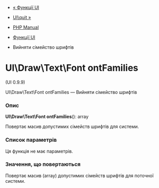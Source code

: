 - [« Функції UI](ref.ui.md)
- [UI\quit »](function.ui-quit.md)

- [PHP Manual](index.md)
- [Функції UI](ref.ui.md)
- Вийняти сімейство шрифтів

# UI\Draw\Text\Font ontFamilies

(UI 0.9.9)

UI\Draw\Text\Font ontFamilies — Вийняти сімейство шрифтів

### Опис

**UI\Draw\Text\Font ontFamilies**(): array

Повертає масив допустимих сімейств шрифтів для системи.

### Список параметрів

Ця функція не має параметрів.

### Значення, що повертаються

Повертає масив (array) допустимих сімейств шрифтів для поточної
системи.

